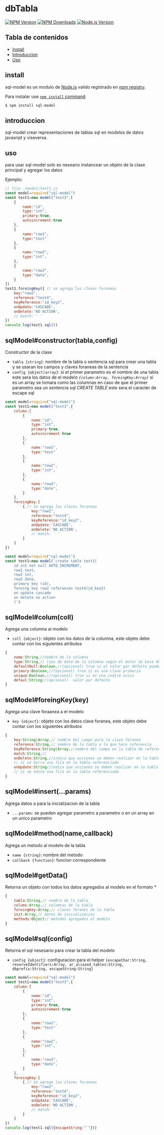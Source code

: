 # dbTabla

[![NPM Version][npm-image]][npm-url]
[![NPM Downloads][downloads-image]][downloads-url]
[![Node.js Version][node-version-image]][node-version-url]

## Tabla de contenidos

- [Install](#install)
- [Introduccion](#introduccion)
- [Uso](#uso)

## install

sql-model es un  modulo de [Node.js](https://nodejs.org/es/) valido registrado en [npm registry](https://www.npmjs.com/).

Para instalar use [`npm install` command](https://docs.npmjs.com/getting-started/installing-npm-packages-locally):

```sh
$ npm install sql-model
```
## introduccion

sql-model crear representaciones de tablas sql en  modelos de datos javasript y viseversa.


## uso

para usar sql-model solo es neseario instancear un objeto de la clase principal y agregar los datos

Ejemplo:
```js
// file ./model/test1.js
const model=require("sql-model")
const test1=new model("test3",[
    {
        name:"id",
        type:"int",
        primary:true,
        autoincrement:true
    },
    {
        name:"row1",
        type:"text"
    },
    {
        name:"row2",
        type:"int",
    },
    {
        name:"row3",
        type:"date",
    }
])
test1.foreingKey({ // se agrega las claves foraneas
    key:"row2",
    reference:"test4",
    keyReference:"id_key2",
    onUpdate:'CASCADE',
    onDelete:'NO ACTION',
    // match: ' '
})
console.log(test1.sql())
```
## sqlModel#constructor(tabla,config)
Constructor de la clase

* `tabla {string}`: nombre de la tabla o sentencia sql para crear una tabla y se usaran los campos y claves foraneas de la sentencia
* `config {object|array}`: si el primer parametro es el nombre de una tabla este sera los datos de el modelo *`{colums:Array, foreingKey:Array}`* si es un array se tomara como las columnas en caso de que el primer parametro sea un sentencia sql *CREATE TABLE* este sera el caracter de escape sql

```js
const model=require("sql-model")
const test1=new model("test3",{
    colums:[
        {
            name:"id",
            type:"int",
            primary:true,
            autoincrement:true
        },
        {
            name:"row1",
            type:"text"
        },
        {
            name:"row2",
            type:"int",
        },
        {
            name:"row3",
            type:"date",
        }
    ],
    foreingKey:[
        { // se agrega las claves foraneas
            key:"row2",
            reference:"test4",
            keyReference:"id_key2",
            onUpdate:'CASCADE',
            onDelete:'NO ACTION',
            // match: ' '
        }
    ]
})
```
```js
const model=require("sql-model")
const test1=new model(`create table test1(
    id int not null AUTO_INCREMENT,
    row1 text,
    row2 int,
    row3 date,
    primary key (id),
    foreing key row2 references test4(id_key2)
    on update cascade
    on delete no action
    )`)
```

## sqlModel#colum(coll)
Agrega una columna al modelo

* `coll {object}`: objeto con los datos de la columna, este objeto debe contar con los siguientes atributos
```js
{
    name:String,//nombre de la columna
    type:String,// tipo de dato de la columna segun el motor de base de datos
    defaultNull:Boolean,//(opcional) true si el valor por defecto puede ser null
    primary:Boolean,//(opcional) true si es una clave primaria
    unique:Boolean,//(opcional) true si es una indice unico
    defaul:String//(opcional)  valor por defecto
}
```

## sqlModel#foreingKey(key)
Agrega una clave foraanea a el modelo

* `key {object}`: objeto con los datos clave foranea, este objeto debe contar con los siguientes atributos
```js
{
    key:String|Array,// nombre del campo para la clave foranea  
    reference:String,// nombre de la tabla a la que hace referencia
    keyReference:String|Array,//nombre del campo en la table de referencia
    match:String,//
    onDelete:String,//indica que acciones se deben realizar en la tabla actual
    // si se borra una fila en la tabla referenciada
    onUpdate:String//indica que acciones se deben realizar en la tabla actual
    // si se edita una fila en la tabla referenciada
}
```

## sqlModel#insert(...params)
Agrega datos a para la inicializacion de la tabla

* `...params`: se pueden agregar parametro a parametro o en un array en un unico parametro

## sqlModel#method(name,callback)
Agrega un metodo al modelo de la tabla

* `name {string}`: nombre del metodo
* `callback {function}`: funcion correspondiente

## sqlModel#getData()
Retorna un objeto con todos los datos agregados al modelo en el formato
*
```js
{
    tabla:String,// nombre de la tabla
    colums:Array,// columnas de la tabla
    foreingKey:Array,// claves foranes de la tabla
    init:Array,// datos de inicializacion
    methods:Object// metodos agregados al modelo
}
```

## sqlModel#sql(config)

Retorna el sql nesesario para crear la tabla del modelo

* `config {object}`: configuracion para el helper `{escapeChar:String, reserveIdentifiers:Array, ar_aliased_tables:String, dbprefix:String, escapeString:String}`
```js
const model=require("sql-model")
const test1=new model("test3",{
    colums:[
        {
            name:"id",
            type:"int",
            primary:true,
            autoincrement:true
        },
        {
            name:"row1",
            type:"text"
        },
        {
            name:"row2",
            type:"int",
        },
        {
            name:"row3",
            type:"date",
        }
    ],
    foreingKey:[
        { // se agrega las claves foraneas
            key:"row2",
            reference:"test4",
            keyReference:"id_key2",
            onUpdate:'CASCADE',
            onDelete:'NO ACTION',
            // match: ' '
        }
    ]
})
console.log(test1.sql({escapeString:"`"}))
```




[npm-image]: https://img.shields.io/npm/v/sql-model.svg
[npm-url]: https://npmjs.org/package/sql-model
[node-version-image]: https://img.shields.io/node/v/sql-model.svg
[node-version-url]: https://nodejs.org/en/download/
[downloads-image]: https://img.shields.io/npm/dm/sql-model.svg
[downloads-url]: https://npmjs.org/package/sql-model
